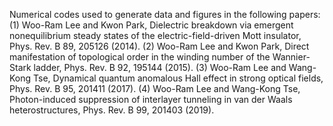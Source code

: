 Numerical codes used to generate data and figures in the following papers: 
(1) Woo-Ram Lee and Kwon Park, Dielectric breakdown via emergent nonequilibrium steady states of the electric-field-driven Mott insulator, Phys. Rev. B 89, 205126 (2014).
(2) Woo-Ram Lee and Kwon Park, Direct manifestation of topological order in the winding number of the Wannier-Stark ladder, Phys. Rev. B 92, 195144 (2015).
(3) Woo-Ram Lee and Wang-Kong Tse, Dynamical quantum anomalous Hall effect in strong optical fields, Phys. Rev. B 95, 201411 (2017).
(4) Woo-Ram Lee and Wang-Kong Tse, Photon-induced suppression of interlayer tunneling in van der Waals heterostructures, Phys. Rev. B 99, 201403 (2019).
